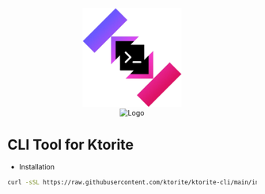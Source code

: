 <div align="center">
  <picture>
    <source media="(prefers-color-scheme: dark)" srcset="https://raw.githubusercontent.com/ktorite/ktorite-cli/main/.github/images/logo.png">
    <img alt="Logo"  src="https://raw.githubusercontent.com/ktorite/ktorite-cli/main/.github/images/logo.png" width="200" height="200">
  </picture>
  <br>
  <picture>
    <source media="(prefers-color-scheme: dark)" srcset="https://raw.githubusercontent.com/ktorite/ktorite-cli/main/.github/images/cli-logo.png">
    <img alt="Logo" src="https://raw.githubusercontent.com/ktorite/ktorite-cli/main/.github/images/cli-logo.pnKg" width="250" height="50">
  </picture>
</div>


# CLI Tool for Ktorite

- Installation
```bash
curl -sSL https://raw.githubusercontent.com/ktorite/ktorite-cli/main/install.sh | sh

```
